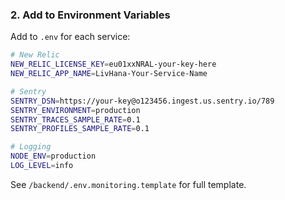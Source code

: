 ### 2. Add to Environment Variables

Add to `.env` for each service:

```bash
# New Relic
NEW_RELIC_LICENSE_KEY=eu01xxNRAL-your-key-here
NEW_RELIC_APP_NAME=LivHana-Your-Service-Name

# Sentry
SENTRY_DSN=https://your-key@o123456.ingest.us.sentry.io/789
SENTRY_ENVIRONMENT=production
SENTRY_TRACES_SAMPLE_RATE=0.1
SENTRY_PROFILES_SAMPLE_RATE=0.1

# Logging
NODE_ENV=production
LOG_LEVEL=info
```

See `/backend/.env.monitoring.template` for full template.
